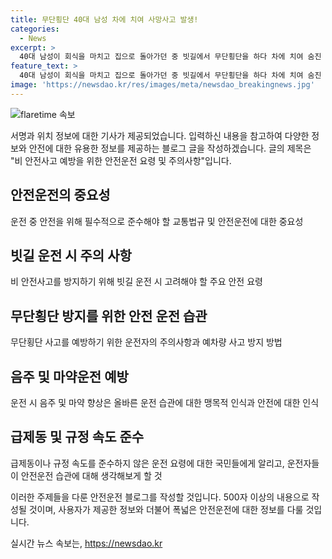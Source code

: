 ```yaml
---
title: 무단횡단 40대 남성 차에 치여 사망사고 발생!
categories:
  - News
excerpt: >
  40대 남성이 회식을 마치고 집으로 돌아가던 중 빗길에서 무단횡단을 하다 차에 치여 숨진 사고가 발생했습니다. 사고 당시 차량은 규정 속도를 위반하지 않았고, 운전자들은 음주나 마약을 하지 않았습니다. 숨진 남성은 회식을 마치고 집으로 돌아가던 직장인으로 알려졌으며, 경찰은 운전자의 과실 여부와 사건 경위를 조사 중입니다. (150자)
feature_text: >
  40대 남성이 회식을 마치고 집으로 돌아가던 중 빗길에서 무단횡단을 하다 차에 치여 숨진 사고가 발생했습니다. 사고 당시 차량은 규정 속도를 위반하지 않았고, 운전자들은 음주나 마약을 하지 않았습니다. 숨진 남성은 회식을 마치고 집으로 돌아가던 직장인으로 알려졌으며, 경찰은 운전자의 과실 여부와 사건 경위를 조사 중입니다. (150자)
image: 'https://newsdao.kr/res/images/meta/newsdao_breakingnews.jpg'
---
```


<p><img src="https://newsdao.kr/res/images/meta/newsdao_breakingnews.jpg" alt="flaretime 속보" /></p>

<p>서명과 위치 정보에 대한 기사가 제공되었습니다. 입력하신 내용을 참고하여 다양한 정보와 안전에 대한 유용한 정보를 제공하는 블로그 글을 작성하겠습니다. 글의 제목은 "비 안전사고 예방을 위한 안전운전 요령 및 주의사항"입니다.</p>

<h2 data-ke-size="size26">안전운전의 중요성</h2>

<p data-ke-size="size16">운전 중 안전을 위해 필수적으로 준수해야 할 교통법규 및 안전운전에 대한 중요성</p>

<h2 data-ke-size="size26">빗길 운전 시 주의 사항</h2>

<p data-ke-size="size16">비 안전사고를 방지하기 위해 빗길 운전 시 고려해야 할 주요 안전 요령</p>

<h2 data-ke-size="size26">무단횡단 방지를 위한 안전 운전 습관</h2>

<p data-ke-size="size16">무단횡단 사고를 예방하기 위한 운전자의 주의사항과 예차량 사고 방지 방법</p>

<h2 data-ke-size="size26">음주 및 마약운전 예방</h2>

<p data-ke-size="size16">운전 시 음주 및 마약 향상은 올바른 운전 습관에 대한 맹목적 인식과 안전에 대한 인식</p>

<h2 data-ke-size="size26">급제동 및 규정 속도 준수</h2>

<p data-ke-size="size16">급제동이나 규정 속도를 준수하지 않은 운전 요령에 대한 국민들에게 알리고, 운전자들이 안전운전 습관에 대해 생각해보게 할 것</p>

<p>이러한 주제들을 다룬 안전운전 블로그를 작성할 것입니다. 500자 이상의 내용으로 작성될 것이며, 사용자가 제공한 정보와 더불어 폭넓은 안전운전에 대한 정보를 다룰 것입니다.</p>
실시간 뉴스 속보는, <a href="https://newsdao.kr" rel="dofollow">https://newsdao.kr</a>


